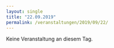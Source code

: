 ```yaml
---
layout: single
title: "22.09.2019"
permalink: /veranstaltungen/2019/09/22/
---
```


Keine Veranstaltung an diesem Tag.
